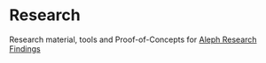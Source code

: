 # Research
Research material, tools and Proof-of-Concepts for [Aleph Research Findings](https://alephsecurity.com/)
